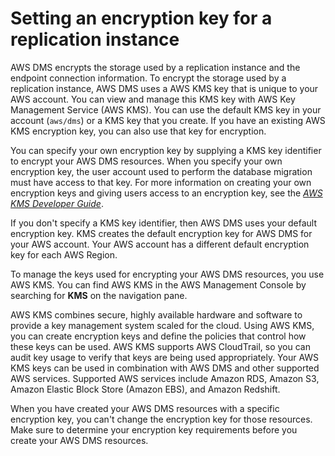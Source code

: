 # Setting an encryption key for a replication instance<a name="CHAP_ReplicationInstance.EncryptionKey"></a>

AWS DMS encrypts the storage used by a replication instance and the endpoint connection information\. To encrypt the storage used by a replication instance, AWS DMS uses a AWS KMS key that is unique to your AWS account\. You can view and manage this KMS key with AWS Key Management Service \(AWS KMS\)\. You can use the default KMS key in your account \(`aws/dms`\) or a KMS key that you create\. If you have an existing AWS KMS encryption key, you can also use that key for encryption\. 

You can specify your own encryption key by supplying a KMS key identifier to encrypt your AWS DMS resources\. When you specify your own encryption key, the user account used to perform the database migration must have access to that key\. For more information on creating your own encryption keys and giving users access to an encryption key, see the *[AWS KMS Developer Guide](https://docs.aws.amazon.com/kms/latest/developerguide/create-keys.html)*\. 

If you don't specify a KMS key identifier, then AWS DMS uses your default encryption key\. KMS creates the default encryption key for AWS DMS for your AWS account\. Your AWS account has a different default encryption key for each AWS Region\. 

To manage the keys used for encrypting your AWS DMS resources, you use AWS KMS\. You can find AWS KMS in the AWS Management Console by searching for **KMS** on the navigation pane\. 

AWS KMS combines secure, highly available hardware and software to provide a key management system scaled for the cloud\. Using AWS KMS, you can create encryption keys and define the policies that control how these keys can be used\. AWS KMS supports AWS CloudTrail, so you can audit key usage to verify that keys are being used appropriately\. Your AWS KMS keys can be used in combination with AWS DMS and other supported AWS services\. Supported AWS services include Amazon RDS, Amazon S3, Amazon Elastic Block Store \(Amazon EBS\), and Amazon Redshift\. 

When you have created your AWS DMS resources with a specific encryption key, you can't change the encryption key for those resources\. Make sure to determine your encryption key requirements before you create your AWS DMS resources\. 